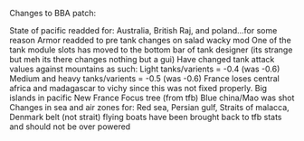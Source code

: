 Changes to BBA patch:

State of pacific readded for: Australia, British Raj, and poland...for some reason
Armor readded to pre tank changes on salad wacky mod
One of the tank module slots has moved to the bottom bar of tank designer (its strange but meh its there changes nothing but a gui)
Have changed tank attack values against mountains as such:
Light tanks/varients = -0.4 (was -0.6)
Medium and heavy tanks/varients = -0.5 (was -0.6)
France loses central africa and madagascar to vichy since this was not fixed properly.
Big islands in pacific
New France Focus tree (from tfb)
Blue china/Mao was shot
Changes in sea and air zones for: Red sea, Persian gulf, Straits of malacca, Denmark belt (not strait)
flying boats have been brought back to tfb stats and should not be over powered
